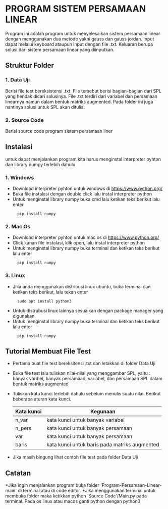 # PROGRAM SISTEM PERSAMAAN LINEAR

Program ini adalah program untuk menyelesaikan sistem persamaan linear dengan menggunakan dua metode yakni gauss dan gauss jordan. Input dapat melalui keyboard ataupun input dengan file .txt. Keluaran berupa solusi dari sistem persamaan linear yang diinputkan.

## **Struktur Folder**
### 1. Data Uji
Berisi file test bereksistensi .txt. File tersebut berisi bagian-bagian dari SPL yang hendak dicari solusinya. File .txt terdiri dari variabel dan persamaan linearnya namun dalam bentuk matriks augmented. Pada folder ini juga nantinya solusi untuk SPL akan ditulis.

### 2. Source Code
Berisi source code program sistem persamaan liner

## **Instalasi**
untuk dapat menjalankan program kita harus menginstal interpreter pyhton dan library numpy terlebih dahulu
### 1. Windows
* Download interpreter pyhton untuk windows di https://www.python.org/
* Buka file instalasi dengan double click lalu instal interpreter python
* Untuk menginstal library numpy buka cmd lalu ketikan teks berikut lalu enter
    ```
      pip install numpy
    ```
### 2. Mac Os
* Download interpreter pyhton untuk mac os di https://www.python.org/
* Click kanan file instalasi, klik open, lalu instal interpreter python
* Untuk menginstal library numpy buka terminal dan ketikan teks berikut lalu enter
    ```
      pip install numpy
    ```

### 3. Linux
* Jika anda menggunakan distribusi linux ubuntu, buka terminal dan ketikan teks berikut, lalu tekan enter
    ```
      sudo apt install python3
    ```
* Untuk distrubusi linux lainnya sesuaikan dengan package manager yang digunakan
* Untuk menginstal library numpy buka terminal dan ketikan teks berikut lalu enter
    ```
      pip install numpy
    ```

## **Tutorial Membuat File Test**
* Pertama buat file test bereksitensi .txt dan letakkan di folder Data Uji
* Buka file test lalu tuliskan nilai-nilai yang menggambar SPL, yaitu : banyak varibel, banyak persamaan, variabel, dan persamaan SPL dalam bentuk matriks augmented
* Tuliskan kata kunci terlebih dahulu sebelum menulis suatu nilai. Berikut beberapa aturan kata kunci.

  | Kata kunci | Kegunaan                           |
  | -----      | ---                                |
  | n_var      | kata kunci untuk banyak variabel   |
  | n_pers     | kata kunci untuk banyak persamaan  |
  | var        | kata kunci untuk banyak persamaan  |
  | baris      | kata kunci untuk baris pada matriks augmented  |

* Jika masih bingung lihat contoh file test pada folder Data Uji


## **Catatan**
*Jika ingin menjalankan program buka folder 'Program-Persamaan-Linear-main' di terminal atau di code editor. 
*Jika menggunakan terminal untuk membuka folder maka ketikkan python 'Source Code'/Main.py pada terminal. Pada os linux atau macos ganti python dengan python3
